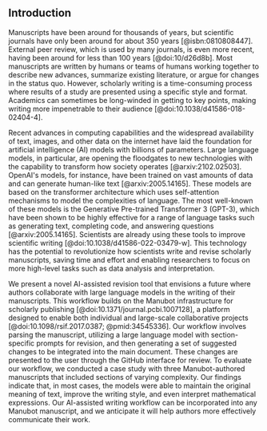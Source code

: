 ## Introduction

Manuscripts have been around for thousands of years, but scientific journals have only been around for about 350 years [@isbn:0810808447].
External peer review, which is used by many journals, is even more recent, having been around for less than 100 years [@doi:10/d26d8b].
Most manuscripts are written by humans or teams of humans working together to describe new advances, summarize existing literature, or argue for changes in the status quo.
However, scholarly writing is a time-consuming process where results of a study are presented using a specific style and format.
Academics can sometimes be long-winded in getting to key points, making writing more impenetrable to their audience [@doi:10.1038/d41586-018-02404-4].

Recent advances in computing capabilities and the widespread availability of text, images, and other data on the internet have laid the foundation for artificial intelligence (AI) models with billions of parameters.
Large language models, in particular, are opening the floodgates to new technologies with the capability to transform how society operates [@arxiv:2102.02503].
OpenAI's models, for instance, have been trained on vast amounts of data and can generate human-like text [@arxiv:2005.14165].
These models are based on the transformer architecture which uses self-attention mechanisms to model the complexities of language.
The most well-known of these models is the Generative Pre-trained Transformer 3 (GPT-3), which have been shown to be highly effective for a range of language tasks such as generating text, completing code, and answering questions [@arxiv:2005.14165].
Scientists are already using these tools to improve scientific writing [@doi:10.1038/d41586-022-03479-w].
This technology has the potential to revolutionize how scientists write and revise scholarly manuscripts, saving time and effort and enabling researchers to focus on more high-level tasks such as data analysis and interpretation.

We present a novel AI-assisted revision tool that envisions a future where authors collaborate with large language models in the writing of their manuscripts.
This workflow builds on the Manubot infrastructure for scholarly publishing [@doi:10.1371/journal.pcbi.1007128], a platform designed to enable both individual and large-scale collaborative projects [@doi:10.1098/rsif.2017.0387; @pmid:34545336].
Our workflow involves parsing the manuscript, utilizing a large language model with section-specific prompts for revision, and then generating a set of suggested changes to be integrated into the main document.
These changes are presented to the user through the GitHub interface for review.
To evaluate our workflow, we conducted a case study with three Manubot-authored manuscripts that included sections of varying complexity.
Our findings indicate that, in most cases, the models were able to maintain the original meaning of text, improve the writing style, and even interpret mathematical expressions.
Our AI-assisted writing workflow can be incorporated into any Manubot manuscript, and we anticipate it will help authors more effectively communicate their work.
